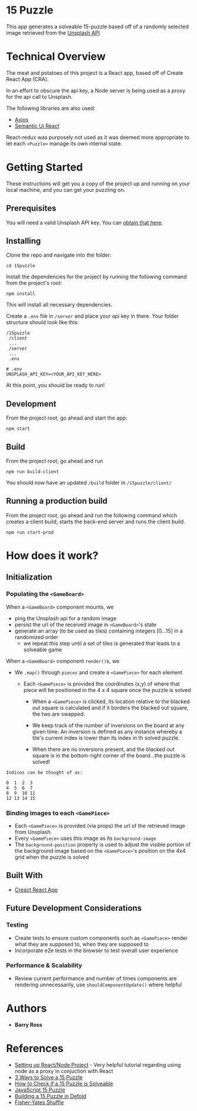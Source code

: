 # 15 Puzzle

This app generates a solveable 15-puzzle based off of a randomly selected image retrieved from the [Unsplash API](https://unsplash.com/developers)



# Technical Overview
The meat and potatoes of this project is a React app, based off of Create React App (CRA).  

In an effort to obscure the api key, a Node server is being used as a proxy for the api call to Unsplash. 

The following libraries are also used:

- [Axios](https://github.com/axios/axios)
- [Semantic Ui React](https://react.semantic-ui.com/)

React-redux was purposely not used as it was deemed more appropriate to let each `<Puzzle>` manage its own internal state.  


# Getting Started

These instructions will get you a copy of the project up and running on your local machine, and you can get your puzzling on.


## Prerequisites

You will need a valid Unsplash API key.  You can [obtain that here](https://unsplash.com/developers).  


## Installing

Clone the repo and navigate into the folder:

```
cd 15puzzle
```

Install the dependencies for the project by running the following command from the project's root:

```
npm install
```

This will install all necessary dependencies.  

Create a `.env` file in `/server` and place your api key in there.   Your folder structure should look like this:

```
/15puzzle
 /client
 ...
 /server
 ...
 .env
```

```
# .env
UNSPLASH_API_KEY=<YOUR_API_KEY_HERE>
```

At this point, you should be ready to run!



## Development

From the project root, go ahead and start the app:

```
npm start
```



## Build

From the project root, go ahead and run 

```
npm run build-client
```

You should now have an updated `/build` folder in `/15puzzle/client/`



## Running a production build

From the project root, go ahead and run the following command which creates a client build, starts the back-end server and runs the client build.

```
npm run start-prod

```
# How does it work? 

## Initialization

### Populating the `<GameBoard>`

When a `<GameBoard>` component mounts, we 
* ping the Unsplash api for a random image
* persist the url of the received image in `<GameBoard>`'s state
* generate an array (to be used as tiles) containing integers [0...15] in a randomized order
  - we repeat this step until a set of tiles is generated that leads to a solveable game

 When a `<GameBoard>` component `render()`s, we 
* We `.map()` through `pieces` and create a `<GamePiece>` for each element
  - Each `<GamePiece>` is provided the coordinates (x,y) of where that piece will be positioned in the 4 x 4 square once the puzzle is solved

	- When a `<GamePiece>` is clicked, its location relative to the blacked out square is calculated and if it borders the blacked out square, the two are swapped. 

	- We keep track of the number of inversions on the board at any given time.  An inversion is defined as any instance whereby a tile's current index is lower than its index in th solved puzzle. 

	- When there are no inversions present, and the blacked out square is in the bottom-right corner of the board...the puzzle is solved!

```
Indices can be thought of as:

0  1  2  3
4  5  6  7
8  9  10 11
12 13 14 15

```

### Binding images to each `<GamePiece>`
- Each `<GamePiece>` is provided (via props) the url of the retrieved image from Unsplash.  
- Every `<GamePiece>` uses this image as its `background-image`
- The `background-position` property is used to adjust the visible portion of the background image based on the `<GamePiece>`'s position on the 4x4 grid when the puzzle is solved


## Built With

* [Creact React App](https://github.com/facebook/create-react-app)

## Future Development Considerations

### Testing

- Create tests to ensure custom components such as `<GamePiece>` render what they are supposed to, when they are supposed to
- Incorporate e2e tests in the browser to test overall user experience


### Performance & Scalability
- Review current performance and number of times components are rendering unnecessarily, use `shouldComponentUpdate()` where helpful

# Authors

* **Barry Ross** 

# References

- [Setting up React/Node Project](https://www.codementor.io/kakarganpat/how-to-setup-react-and-node-js-in-a-project-koxwqbssl) - Very helpful tutorial regarding using node as a proxy in conjuction with React
- [3 Ways to Solve a 15 Puzzle](https://www.wikihow.com/Solve-a-15-Puzzle)
- [How to Check if a 15 Puzzle is Solveable](https://www.geeksforgeeks.org/check-instance-15-puzzle-solvable/)
- [JavaScript 15 Puzzle](https://codepen.io/declanwhelan/pen/rsntC)
- [Building a 15 Puzzle in Defold](https://www.defold.com/tutorials/15-puzzle/)
- [Fisher-Yates Shuffle](https://bost.ocks.org/mike/shuffle/)